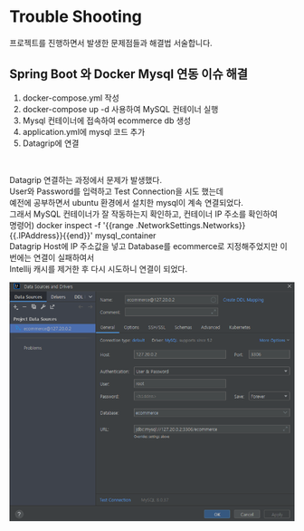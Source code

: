 # Trouble Shooting
프로젝트를 진행하면서 발생한 문제점들과 해결법 서술합니다.

## Spring Boot 와 Docker Mysql 연동 이슈 해결
1. docker-compose.yml 작성
2. docker-compose up -d 사용하여 MySQL 컨테이너 실행
3. Mysql 컨테이너에 접속하여 ecommerce db 생성
4. application.yml에 mysql 코드 추가
5. Datagrip에 연결
<br>

Datagrip 연결하는 과정에서 문제가 발생했다.<br>
User와 Password를 입력하고 Test Connection을 시도 했는데 <br>
예전에 공부하면서 ubuntu 환경에서 설치한 mysql이 계속 연결되었다. <br>
그래서 MySQL 컨테이너가 잘 작동하는지 확인하고, 컨테이너 IP 주소를 확인하여<br>
명령어) docker inspect -f '{{range .NetworkSettings.Networks}}{{.IPAddress}}{{end}}' mysql_container <br>
Datagrip Host에 IP 주소값을 넣고 Database를 ecommerce로 지정해주었지만 이번에는 연결이 실패하여서<br>
Intellij 캐시를 제거한 후 다시 시도하니 연결이 되었다.<br>

![connection](img/db_connection.PNG)

